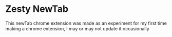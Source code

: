 # Zesty NewTab

This newTab chrome extension was made as an experiment for my first time making a chrome extension, I may or may not update it occasionally
